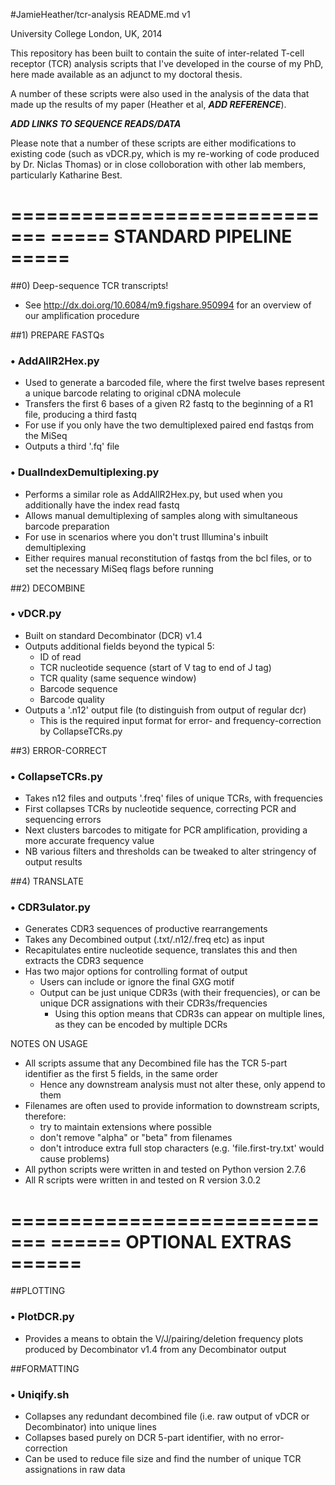 #JamieHeather/tcr-analysis README.md v1

University College London, UK, 2014

This repository has been built to contain the suite of inter-related T-cell receptor (TCR) analysis scripts that I've developed in the course of my PhD, here made available as an adjunct to my doctoral thesis.

A number of these scripts were also used in the analysis of the data that made up the results of my paper (Heather et al, ***ADD REFERENCE***).

***ADD LINKS TO SEQUENCE READS/DATA***

Please note that a number of these scripts are either modifications to existing code (such as vDCR.py, which is my re-working of code produced by Dr. Niclas Thomas) or in close colloboration with other lab members, particularly Katharine Best.

=============================
===== STANDARD PIPELINE =====
=============================

##0) Deep-sequence TCR transcripts!

- See http://dx.doi.org/10.6084/m9.figshare.950994 for an overview of our amplification procedure

##1) PREPARE FASTQs 
###	• AddAllR2Hex.py
- Used to generate a barcoded file, where the first twelve bases represent a unique barcode relating to original cDNA molecule
- Transfers the first 6 bases of a given R2 fastq to the beginning of a R1 file, producing a third fastq
- For use if you only have the two demultiplexed paired end fastqs from the MiSeq
- Outputs a third '.fq' file

###    • DualIndexDemultiplexing.py
- Performs a similar role as AddAllR2Hex.py, but used when you additionally have the index read fastq
- Allows manual demultiplexing of samples along with simultaneous barcode preparation
- For use in scenarios where you don't trust Illumina's inbuilt demultiplexing
- Either requires manual reconstitution of fastqs from the bcl files, or to set the necessary MiSeq flags before running

 
##2) DECOMBINE 
###    • vDCR.py
- Built on standard Decombinator (DCR) v1.4
- Outputs additional fields beyond the typical 5:
  - ID of read
  - TCR nucleotide sequence (start of V tag to end of J tag)
  - TCR quality (same sequence window)
  - Barcode sequence
  - Barcode quality
- Outputs a '.n12' output file (to distinguish from output of regular dcr)
  - This is the required input format for error- and frequency-correction by CollapseTCRs.py
    
    
##3) ERROR-CORRECT
###    • CollapseTCRs.py
- Takes n12 files and outputs '.freq' files of unique TCRs, with frequencies
- First collapses TCRs by nucleotide sequence, correcting PCR and sequencing errors
- Next clusters barcodes to mitigate for PCR amplification, providing a more accurate frequency value
- NB various filters and thresholds can be tweaked to alter stringency of output results
    

##4) TRANSLATE
###    • CDR3ulator.py
- Generates CDR3 sequences of productive rearrangements
- Takes any Decombined output (.txt/.n12/.freq etc) as input
- Recapitulates entire nucleotide sequence, translates this and then extracts the CDR3 sequence
- Has two major options for controlling format of output
  - Users can include or ignore the final GXG motif 
  - Output can be just unique CDR3s (with their frequencies), or can be unique DCR assignations with their CDR3s/frequencies
    - Using this option means that CDR3s can appear on multiple lines, as they can be encoded by multiple DCRs
    
NOTES ON USAGE
- All scripts assume that any Decombined file has the TCR 5-part identifier as the first 5 fields, in the same order
  - Hence any downstream analysis must not alter these, only append to them
- Filenames are often used to provide information to downstream scripts, therefore:
  - try to maintain extensions where possible
  - don't remove "alpha" or "beta" from filenames 
  - don't introduce extra full stop characters (e.g. 'file.first-try.txt' would cause problems)
- All python scripts were written in and tested on Python version 2.7.6
- All R scripts were written in and tested on R version 3.0.2
 
 
=============================
====== OPTIONAL EXTRAS ======
=============================

##PLOTTING
###    • PlotDCR.py 
- Provides a means to obtain the V/J/pairing/deletion frequency plots produced by Decombinator v1.4 from any Decombinator output
    

##FORMATTING
###    • Uniqify.sh 
- Collapses any redundant decombined file (i.e. raw output of vDCR or Decombinator) into unique lines
- Collapses based purely on DCR 5-part identifier, with no error-correction 
- Can be used to reduce file size and find the number of unique TCR assignations in raw data     




